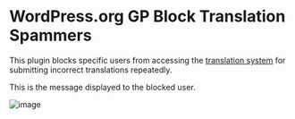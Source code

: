 # WordPress.org GP Block Translation Spammers

This plugin blocks specific users from accessing the [translation system](https://translate.wordpress.org/) for submitting incorrect translations repeatedly.

This is the message displayed to the blocked user.

![image](https://github.com/user-attachments/assets/79e16c75-5afe-47a6-b0f3-6eefc12cdf94)

